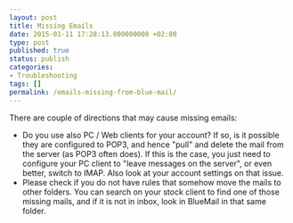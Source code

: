 ```yaml
---
layout: post
title: Missing Emails
date: 2015-01-11 17:28:13.000000000 +02:00
type: post
published: true
status: publish
categories:
- Troubleshooting
tags: []
permalink: /emails-missing-from-blue-mail/
---
```


There are couple of directions that may cause missing emails:

* Do you use also PC / Web clients for your account? If so, is it possible they are configured to POP3, and hence "pull" and delete the mail from the server (as POP3 often does). If this is the case, you just need to configure your PC client to "leave messages on the server", or even better, switch to IMAP. Also look at your account settings on that issue.
* Please check if you do not have rules that somehow move the mails to other folders. You can search on your stock client to find one of those missing mails, and if it is not in inbox, look in BlueMail in that same folder.